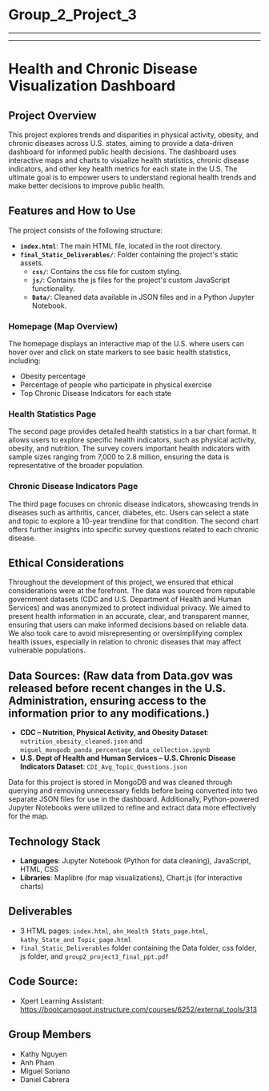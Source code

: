 # Group_2_Project_3
---
---
# Health and Chronic Disease Visualization Dashboard

## Project Overview
This project explores trends and disparities in physical activity, obesity, and chronic diseases across U.S. states, aiming to provide a data-driven dashboard for informed public health decisions. The dashboard uses interactive maps and charts to visualize health statistics, chronic disease indicators, and other key health metrics for each state in the U.S. The ultimate goal is to empower users to understand regional health trends and make better decisions to improve public health.

## Features and How to Use

The project consists of the following structure:

- **`index.html`**: The main HTML file, located in the root directory.
- **`final_Static_Deliverables/`**: Folder containing the project's static assets.
  - **`css/`**: Contains the css file for custom styling.
  - **`js/`**: Contains the js files for the project's custom JavaScript functionality.
  - **`Data/`**: Cleaned data available in JSON files and in a Python Jupyter Notebook. 
    
### Homepage (Map Overview)
The homepage displays an interactive map of the U.S. where users can hover over and click on state markers to see basic health statistics, including:
- Obesity percentage
- Percentage of people who participate in physical exercise
- Top Chronic Disease Indicators for each state  

### Health Statistics Page
The second page provides detailed health statistics in a bar chart format. It allows users to explore specific health indicators, such as physical activity, obesity, and nutrition. The survey covers important health indicators with sample sizes ranging from 7,000 to 2.8 million, ensuring the data is representative of the broader population.  

### Chronic Disease Indicators Page
The third page focuses on chronic disease indicators, showcasing trends in diseases such as arthritis, cancer, diabetes, etc. Users can select a state and topic to explore a 10-year trendline for that condition. The second chart offers further insights into specific survey questions related to each chronic disease.  

## Ethical Considerations
Throughout the development of this project, we ensured that ethical considerations were at the forefront. The data was sourced from reputable government datasets (CDC and U.S. Department of Health and Human Services) and was anonymized to protect individual privacy. We aimed to present health information in an accurate, clear, and transparent manner, ensuring that users can make informed decisions based on reliable data. We also took care to avoid misrepresenting or oversimplifying complex health issues, especially in relation to chronic diseases that may affect vulnerable populations.

## Data Sources: (Raw data from Data.gov was released before recent changes in the U.S. Administration, ensuring access to the information prior to any modifications.)
- **CDC – Nutrition, Physical Activity, and Obesity Dataset**: `nutrition_obesity_cleaned.json` and `miguel_mongodb_panda_percentage_data_collection.ipynb`
- **U.S. Dept of Health and Human Services – U.S. Chronic Disease Indicators Dataset**: `CDI_Avg_Topic_Questions.json`

Data for this project is stored in MongoDB and was cleaned through querying and removing unnecessary fields before being converted into two separate JSON files for use in the dashboard. Additionally, Python-powered Jupyter Notebooks were utilized to refine and extract data more effectively for the map.

## Technology Stack
- **Languages**: Jupyter Notebook (Python for data cleaning), JavaScript, HTML, CSS
- **Libraries**: Maplibre (for map visualizations), Chart.js (for interactive charts)

## Deliverables
- 3 HTML pages: `index.html`, `ahn_Health Stats_page.html`, `kathy_State_and Topic_page.html`
- `final_Static_Deliverables` folder containing the Data folder, css folder, js folder, and `group2_project3_final_ppt.pdf`

## Code Source: 
- Xpert Learning Assistant: https://bootcampspot.instructure.com/courses/6252/external_tools/313

## Group Members
- Kathy Nguyen
- Anh Pham
- Miguel Soriano
- Daniel Cabrera
